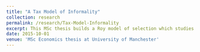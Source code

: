 ```yaml
---
title: "A Tax Model of Informality"
collection: research
permalink: /research/Tax-Model-Informality
excerpt: This MSc thesis builds a Roy model of selection which studies a firm's choice to register for tax.
date: 2015-10-01
venue: 'MSc Economics thesis at University of Manchester'
---
```


